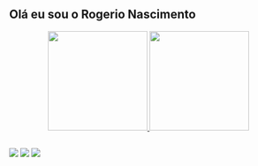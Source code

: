 ## Olá eu sou o Rogerio Nascimento 
<div align="center">
  <a href="https://github.com/rogerionascimentoluz">
  <img height="180em" src="https://github-readme-stats.vercel.app/api?username=rogerionascimentoluz&show_icons=true&theme=dracula&include_all_commits=true&count_private=true"/>
  <img height="180em" src="https://github-readme-stats.vercel.app/api/top-langs/?username=rogerionascimentoluz&layout=compact&langs_count=7&theme=dracula"/>
</div>
<div> 
  
  ##
 
<div> 
  <a href="https://www.instagram.com/rodnascimento_/" target="_blank"><img src="https://img.shields.io/badge/-Instagram-%23E4405F?style=for-the-badge&logo=instagram&logoColor=white" target="_blank"></a>
  <a href = "mailto:rogerionascimentoluz@gmail.com.com"><img src="https://img.shields.io/badge/-Gmail-%23333?style=for-the-badge&logo=gmail&logoColor=white" target="_blank"></a>
  <a href="https://www.linkedin.com/in/rog%C3%A9rio-nascimento-a0b76b186/" target="_blank"><img src="https://img.shields.io/badge/-LinkedIn-%230077B5?style=for-the-badge&logo=linkedin&logoColor=white" target="_blank"></a> 
  
</div>
